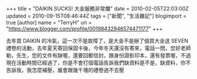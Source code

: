 +++
title = "DAIKIN SUCKS! 大金服務非常爛"
date = 2010-02-05T22:03:00Z
updated = 2010-09-15T08:46:44Z
tags = ["新聞", "生活雜記"]
blogimport = true 
[author]
	name = "TerryH"
	uri = "https://www.blogger.com/profile/00198432946574471177"
+++

去年買 DAIKIN 的冷氣，這一次不是故障了，是大金不是辦了個買大金送 SEVEN 禮卷的活動，去年夏天寄回保固卡後，今年冬天還沒有寄來，電話一問，您好老師勒，先生，您的文件有缺喔，還要回郵信封，跟身份證影印本，還有發票喔，不過現在活動時間已經過了，你是不會打個電話告訴我們缺資料是不是，缺資料，你不告訴我，我怎麼補壓，誰會跟幾千塊的禮卷過不去壓

